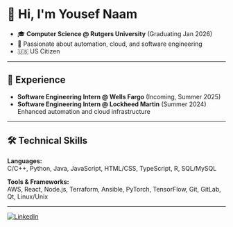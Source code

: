 # 👋 Hi, I'm Yousef Naam

- 🎓 **Computer Science @ Rutgers University** (Graduating Jan 2026)  
- 🌟 Passionate about automation, cloud, and software engineering  
- 🇺🇸 US Citizen

---

## 💼 Experience

- **Software Engineering Intern @ Wells Fargo** (Incoming, Summer 2025)
- **Software Engineering Intern @ Lockheed Martin** (Summer 2024)  
  Enhanced automation and cloud infrastructure
---

## 🛠️ Technical Skills

**Languages:**  
C/C++, Python, Java, JavaScript, HTML/CSS, TypeScript, R, SQL/MySQL

**Tools & Frameworks:**  
AWS, React, Node.js, Terraform, Ansible, PyTorch, TensorFlow, Git, GitLab, Qt, Linux/Unix

---

[![LinkedIn](https://img.shields.io/badge/LinkedIn-blue?logo=linkedin&style=flat-square)](https://linkedin.com/in/yousefnaam)

